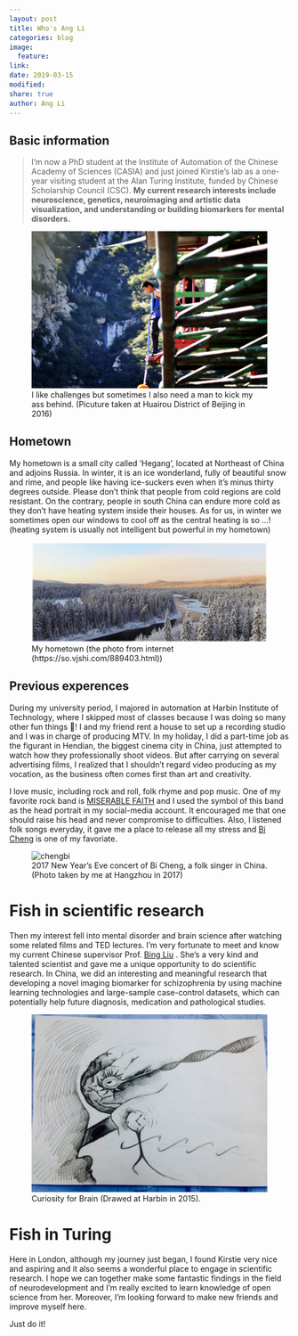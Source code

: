 ```yaml
---
layout: post
title: Who's Ang Li
categories: blog
image:
  feature:
link:
date: 2019-03-15
modified:
share: true
author: Ang Li
---
```


## Basic information 

> I’m now a PhD student at the Institute of Automation of the Chinese Academy of Sciences (CASIA) and just 
joined Kirstie’s lab as a one-year visiting student at the Alan Turing Institute, funded by Chinese Scholarship Council (CSC). 
**My current research interests include neuroscience, genetics, neuroimaging and 
artistic data visualization, and understanding or building biomarkers for mental disorders.**


<figure>
  <img src="/images/Who_s_Ang_Li/jump.jpg"
       alt="Jump">
  <figcaption> I like challenges but sometimes I also need a man to kick my ass behind. (Picuture taken at Huairou District of Beijing in 2016) </figcaption>
</figure>

## Hometown 

My hometown is a small city called ‘Hegang’, located at Northeast of China 
and adjoins Russia. In winter, it is an ice wonderland, fully of beautiful snow and rime, 
and people like having ice-suckers even when it’s minus thirty degrees outside. 
Please don’t think that people from cold regions are cold resistant.  On the contrary, 
people in south China can endure more cold as they don’t have heating system inside their houses. 
As for us, in winter we sometimes open our windows to cool off as the central heating is so …! 
(heating system is usually not intelligent but powerful in my hometown)

<figure>
  <img src="/images/Who_s_Ang_Li/heilongjiang.png"
       alt="hometown">
  <figcaption> My hometown (the photo from internet (https://so.vjshi.com/889403.html)) </figcaption>
</figure>

## Previous experences 

During my university period, I majored in automation at Harbin Institute of Technology, where I skipped most of classes because I was doing so many other fun things 😬!
I and my friend rent a house to set up a recording studio and I was in charge of producing MTV.
In my holiday, I did a part-time job as the figurant in Hendian, the biggest cinema city in China, just attempted to watch how they professionally shoot videos.
But after carrying on several advertising films, I realized that I shouldn’t regard video producing as my vocation, as the business often comes first than art and creativity.  

I love music, including rock and roll, folk rhyme and pop music. One of  my favorite rock band is [MISERABLE FAITH](https://www.youtube.com/watch?v=I_Ftmi0SQK4) and I used the symbol of this band as the head portrait in my social-media account. It encouraged me that one should raise his head and never compromise to difficulties. 
Also, I listened folk songs everyday, it gave me a place to release all my stress and [Bi Cheng](https://www.youtube.com/watch?v=REHTXKVQ2Z8) is one of my favoriate.

<figure>
  <img src="/images/Who_s_Ang_Li/Chengbi.jpg"
       alt="chengbi">
  <figcaption> 2017 New Year’s Eve concert of Bi Cheng, a folk singer in China. (Photo taken by me at Hangzhou in 2017) </figcaption>
</figure>

# Fish in scientific research 

Then my interest fell into mental disorder and brain science after watching some related films and TED lectures. 
I’m very fortunate to meet and know my current Chinese supervisor Prof. [Bing Liu](http://www.brainnetome.org/people/faculty/BingLiu/) . 
She’s a very kind and talented scientist and gave me a unique opportunity to do scientific research. In China, we did an interesting 
and meaningful research that developing a novel imaging biomarker for schizophrenia by using machine learning technologies and 
large-sample case-control datasets, which can potentially help future diagnosis, medication and pathological studies. 

<figure>
  <img src="/images/Who_s_Ang_Li/brain.JPG"
       alt="brain">
  <figcaption> Curiosity for Brain (Drawed at Harbin in 2015). </figcaption>
</figure>

# Fish in Turing 

Here in London, although my journey just began, I found Kirstie very nice and aspiring and it also seems a wonderful place to engage in scientific research. I hope we can together make some fantastic findings in the field of neurodevelopment and I’m really excited to learn knowledge of open science from her. Moreover, I’m looking forward to make new friends and improve myself here.   

Just do it! 





